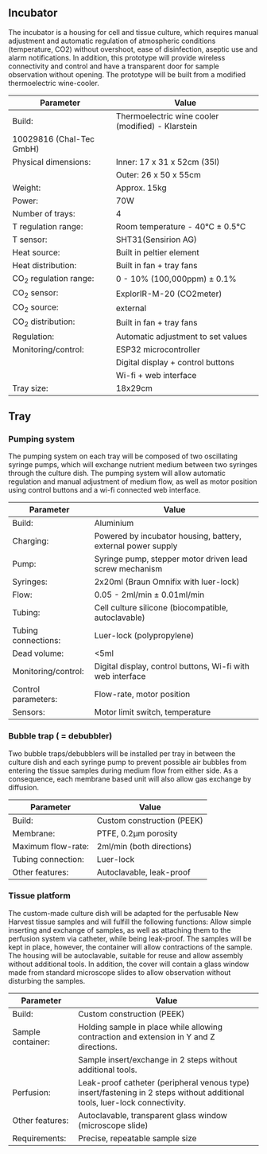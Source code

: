 ## Incubator
The incubator is a housing for cell and tissue culture, which requires manual adjustment and automatic regulation of atmospheric conditions (temperature, CO2) without overshoot, ease of disinfection, aseptic use and alarm notifications. In addition, this prototype will provide wireless connectivity and control and have a transparent door for sample observation without opening. The prototype will be built from a modified thermoelectric wine-cooler.

| Parameter				| Value									|
| --- | --- |
| Build:				| Thermoelectric wine cooler (modified) - Klarstein 
10029816 (Chal-Tec GmbH) |
| Physical dimensions:	| Inner: 17 x 31 x 52cm (35l)			|
| 						| Outer: 26 x 50 x 55cm					|
| Weight: 				| Approx. 15kg							|
| Power: 				| 70W									|
| Number of trays:		| 4										|
| T regulation range: 	| Room temperature - 40°C ± 0.5°C		|
| T sensor:			 	| SHT31(Sensirion AG)					|
| Heat source: 			| Built in peltier element				|
| Heat distribution: 	| Built in fan + tray fans				|
| CO<sub>2</sub> regulation range:	| 0 - 10% (100,000ppm) ± 0.1%		|
| CO<sub>2</sub> sensor:	| ExplorIR-M-20	(CO2meter)		|
| CO<sub>2</sub> source: 			| external							|
| CO<sub>2</sub> distribution: 	| Built in fan + tray fans				|
| Regulation: 			| Automatic adjustment to set values	|
| Monitoring/control:	| ESP32 microcontroller					|
| 						| Digital display + control buttons		|
|						| Wi-fi + web interface 				|
| Tray size:			| 18x29cm								|


## Tray
### Pumping system
The pumping system on each tray will be composed of two oscillating syringe pumps, which will exchange nutrient medium between two syringes through the culture dish. The pumping system will allow automatic regulation and manual adjustment of medium flow, as well as motor position using control buttons and a wi-fi connected web interface.

| Parameter				| Value									|
| --- | --- |
| Build:				| Aluminium								|
| Charging:				| Powered by incubator housing, battery, external power supply |
| Pump:					| Syringe pump, stepper motor driven lead screw mechanism |
| Syringes:				| 2x20ml (Braun Omnifix with luer-lock) |
| Flow:					| 0.05 - 2ml/min ± 0.01ml/min |
| Tubing:				| Cell culture silicone (biocompatible, autoclavable) |
| Tubing connections:	| Luer-lock (polypropylene) |
| Dead volume:			| <5ml |
| Monitoring/control:	| Digital display, control buttons, Wi-fi with web interface |
| Control parameters:	| Flow-rate, motor position |
| Sensors:				| Motor limit switch, temperature |

### Bubble trap ( = debubbler)
Two bubble traps/debubblers will be installed per tray in between the culture dish and each syringe pump to prevent possible air bubbles from entering the tissue samples during medium flow from either side. As a consequence, each membrane based unit will also allow gas exchange by diffusion.

| Parameter				| Value									|
| --- | --- |
| Build:				| Custom construction (PEEK)			|
| Membrane:				| PTFE, 0.2µm porosity					|
| Maximum flow-rate:	| 2ml/min (both directions)				|
| Tubing connection:	| Luer-lock								|
| Other features:		| Autoclavable, leak-proof				|

### Tissue platform
The custom-made culture dish will be adapted for the perfusable New Harvest tissue samples and will fulfill the following functions: Allow simple inserting and exchange of samples, as well as attaching them to the perfusion system via catheter, while being leak-proof. The samples will be kept in place, however, the container will allow contractions of the sample. The housing will be autoclavable, suitable for reuse and allow assembly without additional tools. In addition, the cover will contain a glass window made from standard microscope slides to allow observation without disturbing the samples.

| Parameter				| Value									|
| --- | --- |
| Build:				| Custom construction (PEEK) |
| Sample container:		|Holding sample in place while allowing contraction and extension in Y and Z directions. |
| 						| Sample insert/exchange in 2 steps without additional tools. |
|Perfusion:				| Leak-proof catheter (peripheral venous type) insert/fastening in 2 steps without additional tools, luer-lock connectivity. |
| Other features:		| Autoclavable, transparent glass window (microscope slide)
| Requirements:			| Precise, repeatable sample size |

